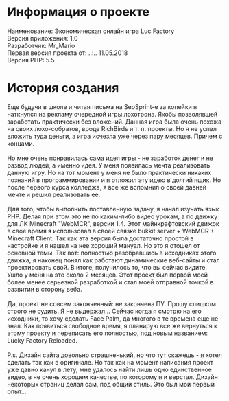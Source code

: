 # Информация о проекте

Наименование: Экономическая онлайн игра Luc Factory<br />
Версия приложения: 1.0<br />
Разработчик: Mr_Mario<br />
Первая версия проекта от: ..:.. 11.05.2018<br />
Версия PHP: 5.5<br />

# История создания

Еще будучи в школе и читая письма на SeoSprint-е за копейки я наткнулся на рекламу очередной игры лохотрона. Якобы
позволявшей заработать практически без вложений. Данная игра была очень похожа на своих лохо-собратов, вроде RichBirds и
т. п. проекты. Но я не успел вложить туда деньги, а игра исчезла уже через пару месяцев. Причем с концами.
<br /><br />
Но мне очень понравилась сама идея игры - не заработок денег и не развод людей, а именно идея. У меня появилась мечта
реализовать данную игру. Но на тот момент у меня не было практически никаких познаний в программировании и я отложил эту
идею в долгий ящик. Но после первого курса колледжа, я все же вспомнил о своей давней мечте и решил реализовать ее.
<br /><br />
Для того, чтобы выполнить поставленную задачу, я начал изучать язык PHP. Делая при этом это не по каким-либо видео урокам,
а по движку для ЛК Minecraft "WebMCR", версии 1.4. Этот майнкрафтовский движок в свое время я использовал в своей связке
bukkit server + WebMCR + Minecraft Client. Так как эта версия была достаточно простой в настройке и я нашел на нее хороший мануал.
Но это я отошел от основной темы. Так вот: полностью разобравшись в исходниках этого движка, я наконец понял как работают
динамические веб-сайты и стал проектировать свой. В итоге, получилось то, что вы сейчас видите. Ушло у меня на это около 2 месяцев.
Этот проект был первой моей более менее серьезной разработкой и стал моей отправной точкой в развитии в сторону веба.
<br /><br />
Да, проект не совсем законченный: не закончена ПУ. Прошу слишком строго не судить. Я не выдержал...
Сейчас когда я смотрю на его исходники, то хочу сделать Face Palm, да многого в те времена еще не знал.
Как появиться свободное время, я планирую все же вернуться к этому проекту и переписать его полностью, под новым названием: Lucky Factory Reloaded.
<br /><br />
P.s. Дизайн сайта довольно страшненький, но что тут скажешь - я хотел сделать так как в оригинале. Но так как на момент написания
проект уже давно канул в лету, мне удалось найти лишь одно единственное видео, в не очень хорошем качестве, по которому я и верстал.
Дизайн некоторых страниц делал сам, под общий стиль. Это был мой первый опыт...
